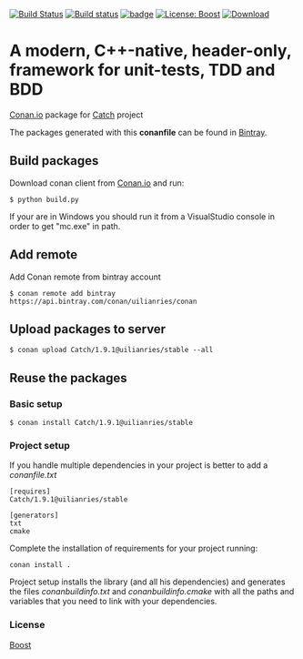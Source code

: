 [![Build Status](https://travis-ci.org/uilianries/conan-catch.svg?branch=release/1.9.1)](https://travis-ci.org/uilianries/conan-catch) [![Build status](https://ci.appveyor.com/api/projects/status/wnf26emviga6pal0/branch/release/1.9.1?svg=true)](https://ci.appveyor.com/project/uilianries/conan-catch/branch/release/1.9.1) [![badge](https://img.shields.io/badge/conan.io-Catch%2F1.9.1-green.svg?logo=data:image/png;base64%2CiVBORw0KGgoAAAANSUhEUgAAAA4AAAAOCAMAAAAolt3jAAAA1VBMVEUAAABhlctjlstkl8tlmMtlmMxlmcxmmcxnmsxpnMxpnM1qnc1sn85voM91oM11oc1xotB2oc56pNF6pNJ2ptJ8ptJ8ptN9ptN8p9N5qNJ9p9N9p9R8qtOBqdSAqtOAqtR%2BrNSCrNJ/rdWDrNWCsNWCsNaJs9eLs9iRvNuVvdyVv9yXwd2Zwt6axN6dxt%2Bfx%2BChyeGiyuGjyuCjyuGly%2BGlzOKmzOGozuKoz%2BKqz%2BOq0OOv1OWw1OWw1eWx1eWy1uay1%2Baz1%2Baz1%2Bez2Oe02Oe12ee22ujUGwH3AAAAAXRSTlMAQObYZgAAAAFiS0dEAIgFHUgAAAAJcEhZcwAACxMAAAsTAQCanBgAAAAHdElNRQfgBQkREyOxFIh/AAAAiklEQVQI12NgAAMbOwY4sLZ2NtQ1coVKWNvoc/Eq8XDr2wB5Ig62ekza9vaOqpK2TpoMzOxaFtwqZua2Bm4makIM7OzMAjoaCqYuxooSUqJALjs7o4yVpbowvzSUy87KqSwmxQfnsrPISyFzWeWAXCkpMaBVIC4bmCsOdgiUKwh3JojLgAQ4ZCE0AMm2D29tZwe6AAAAAElFTkSuQmCC)](http://www.conan.io/source/Catch/1.9.1/uilianries/stable) [![License: Boost](https://img.shields.io/badge/License-Boost%201.0-blue.svg)](https://github.com/philsquared/Catch/blob/master/LICENSE.txt) [ ![Download](https://api.bintray.com/packages/uilianries/conan/Catch/images/download.svg?version=1.9.1%3Astable) ](https://bintray.com/uilianries/conan/Catch/1.9.1%3Astable/link)

# A modern, C++-native, header-only, framework for unit-tests, TDD and BDD

[Conan.io](https://conan.io) package for [Catch](https://github.com/philsquared/Catch) project

The packages generated with this **conanfile** can be found in [Bintray](https://bintray.com/uilianries/conan/Catch/1.9.1%3Astable).

## Build packages

Download conan client from [Conan.io](https://conan.io) and run:

    $ python build.py

If your are in Windows you should run it from a VisualStudio console in order to get "mc.exe" in path.

## Add remote

Add Conan remote from bintray account

    $ conan remote add bintray https://api.bintray.com/conan/uilianries/conan

## Upload packages to server

    $ conan upload Catch/1.9.1@uilianries/stable --all

## Reuse the packages

### Basic setup

    $ conan install Catch/1.9.1@uilianries/stable

### Project setup

If you handle multiple dependencies in your project is better to add a *conanfile.txt*

    [requires]
    Catch/1.9.1@uilianries/stable

    [generators]
    txt
    cmake

Complete the installation of requirements for your project running:</small></span>

    conan install .

Project setup installs the library (and all his dependencies) and generates the files *conanbuildinfo.txt* and *conanbuildinfo.cmake* with all the paths and variables that you need to link with your dependencies.

### License
[Boost](LICENSE)
